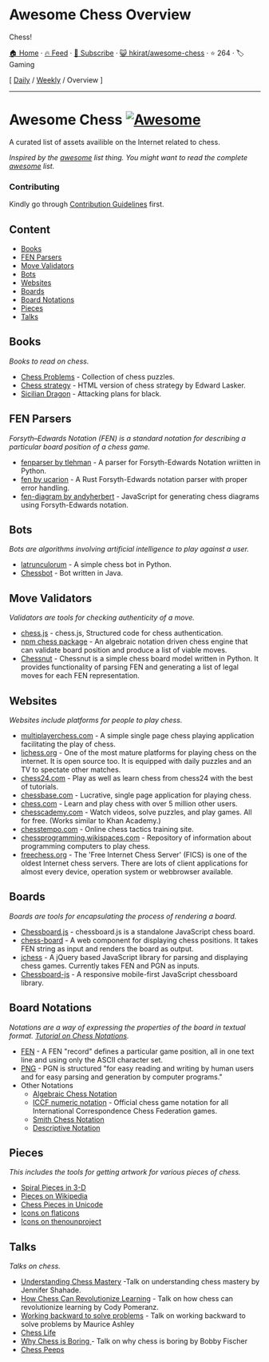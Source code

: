 # Awesome Chess Overview

Chess!

[🏠 Home](/README.md) · [🔥 Feed](https://www.trackawesomelist.com/hkirat/awesome-chess/rss.xml) · [📮 Subscribe](https://trackawesomelist.us17.list-manage.com/subscribe?u=d2f0117aa829c83a63ec63c2f&id=36a103854c) · [😺 hkirat/awesome-chess](https://github.com/hkirat/awesome-chess) · ⭐ 264 · 🏷️ Gaming

[ [Daily](/content/hkirat/awesome-chess/README.md) / [Weekly](/content/hkirat/awesome-chess/week/README.md) / Overview ]

---

# Awesome Chess [![Awesome](https://cdn.rawgit.com/sindresorhus/awesome/d7305f38d29fed78fa85652e3a63e154dd8e8829/media/badge.svg)](https://github.com/sindresorhus/awesome)

A curated list of assets availible on the Internet related to chess.

*Inspired by the [awesome](https://github.com/sindresorhus/awesome) list thing. You might want to read the complete [awesome](https://github.com/sindresorhus/awesome) list.*

### Contributing

Kindly go through [Contribution Guidelines](https://github.com/hkirat/awesome-chess/blob/master/CONTRIBUTING.md#contribution-guidelines) first.

## Content

*   [Books](#books)
*   [FEN Parsers](#fen-parsers)
*   [Move Validators](#move-validators)
*   [Bots](#bots)
*   [Websites](#websites)
*   [Boards](#boards)
*   [Board Notations](#board-notations)
*   [Pieces](#pieces)
*   [Talks](#talks)

## Books

*Books to read on chess.*

*   [Chess Problems](https://kairavacademydotcom.files.wordpress.com/2013/06/john-thursby-75-chess-problems.pdf) - Collection of chess puzzles.
*   [Chess strategy](http://www.gutenberg.org/cache/epub/5614/pg5614-images.html) - HTML version of chess strategy by Edward Lasker.
*   [Sicilian Dragon](http://www.chesscity.com/PDF/Sicilian_Dragon_Black_Attacks_ssd.pdf) - Attacking plans for black.

## FEN Parsers

*Forsyth–Edwards Notation (FEN) is a standard notation for describing a particular board position of a chess game.*

*   [fenparser by tlehman](https://github.com/tlehman/fenparser) - A parser for Forsyth-Edwards Notation wriitten in Python.
*   [fen by ucarion](https://github.com/ucarion/fen) - A Rust Forsyth-Edwards notation parser with proper error handling.
*   [fen-diagram by andyherbert](https://github.com/andyherbert/fen-diagram) - JavaScript for generating chess diagrams using Forsyth-Edwards notation.

## Bots

*Bots are algorithms involving artificial intelligence to play against a user.*

*   [latrunculorum](https://github.com/benwr/latrunculorum) - A simple chess bot in Python.
*   [Chessbot](https://github.com/jfabeel/Chessbot) - Bot written in Java.

## Move Validators

*Validators are tools for checking authenticity of a move.*

*   [chess.js](https://github.com/jhlywa/chess.js) - chess.js, Structured code for chess authentication.
*   [npm chess package](https://www.npmjs.com/package/chess) - An algebraic notation driven chess engine that can validate board position and produce a list of viable moves.
*   [Chessnut](https://github.com/cgearhart/Chessnut.git) - Chessnut is a simple chess board model written in Python. It provides functionality of parsing FEN and generating a list of legal moves for each FEN representation.

## Websites

*Websites include platforms for people to play chess.*

*   [multiplayerchess.com](http://multiplayerchess.com) - A simple single page chess playing application facilitating the play of chess.
*   [lichess.org](http://en.lichess.org/) - One of the most mature platforms for playing chess on the internet. It is open source too. It is equipped with daily puzzles and an TV to spectate other matches.
*   [chess24.com](https://chess24.com/en/play/chess) - Play as well as learn chess from chess24 with the best of tutorials.
*   [chessbase.com](http://play.chessbase.com/js/apps/playchess/) - Lucrative, single page application for playing chess.
*   [chess.com](http://www.chess.com/) - Learn and play chess with over 5 million other users.
*   [chesscademy.com](https://www.chesscademy.com/) - Watch videos, solve puzzles, and play games. All for free. (Works similar to Khan Academy.)
*   [chesstempo.com](http://chesstempo.com) - Online chess tactics training site.
*   [chessprogramming.wikispaces.com](https://chessprogramming.wikispaces.com/) - Repository of information about programming computers to play chess.
*   [freechess.org](http://freechess.org/) - The 'Free Internet Chess Server' (FICS) is one of the oldest Internet chess servers. There are lots of client applications for almost every device, operation system or webbrowser available.

## Boards

*Boards are tools for encapsulating the process of rendering a board.*

*   [Chessboard.js](https://github.com/oakmac/chessboardjs/) - chessboard.js is a standalone JavaScript chess board.
*   [chess-board](https://github.com/laat/chess-board) - A web component for displaying chess positions. It takes FEN string as input and renders the board as output.
*   [jchess](https://github.com/bmarini/jchess) - A jQuery based JavaScript library for parsing and displaying chess games. Currently takes FEN and PGN as inputs.
*   [Chessboard-js](https://github.com/caustique/chessboard-js) - A responsive mobile-first JavaScript chessboard library.

## Board Notations

*Notations are a way of expressing the properties of the board in textual format. [Tutorial on Chess Notations](http://chess.eusa.ed.ac.uk/Chess/Rules/notation.html).*

*   [FEN](https://en.wikipedia.org/wiki/Forsyth%E2%80%93Edwards_Notation) - A FEN "record" defines a particular game position, all in one text line and using only the ASCII character set.
*   [PNG](http://www6.chessclub.com/help/PGN-spec) - PGN is structured "for easy reading and writing by human users and for easy parsing and generation by computer programs."
*   Other Notations
    *   [Algebraic Chess Notation](https://en.wikipedia.org/wiki/Algebraic_notation_\(chess\))
    *   [ICCF numeric notation](https://en.wikipedia.org/wiki/ICCF_numeric_notation) - Official chess game notation for all International Correspondence Chess Federation games.
    *   [Smith Chess Notation](http://www6.chessclub.com/chessviewer/smith.html)
    *   [Descriptive Notation](https://en.wikipedia.org/wiki/Descriptive_notation)

## Pieces

*This includes the tools for getting artwork for various pieces of chess.*

*   [Spiral Pieces in 3-D](https://www.thingiverse.com/thing:470700)
*   [Pieces on Wikipedia](https://commons.wikimedia.org/wiki/Category:PNG_chess_pieces/Standard_transparent)
*   [Chess Pieces in Unicode](https://en.wikipedia.org/wiki/Chess_symbols_in_Unicode)
*   [Icons on flaticons](http://www.flaticon.com/search/chess)
*   [Icons on thenounproject](https://thenounproject.com/search/?q=chess)

## Talks

*Talks on chess.*

*   [Understanding Chess Mastery](https://www.youtube.com/watch?v=fPopQaY7Og4) -Talk on understanding chess mastery by Jennifer Shahade.
*   [How Chess Can Revolutionize Learning](https://www.youtube.com/watch?v=A3yDvM8aplY) - Talk on how chess can revolutionize learning by Cody Pomeranz.
*   [Working backward to solve problems](https://www.youtube.com/watch?v=v34NqCbAA1c) - Talk on working backward to solve problems by Maurice Ashley
*   [Chess Life](https://www.youtube.com/watch?v=lgCSo1Txw3c)
*   [Why Chess is Boring ](https://www.youtube.com/watch?v=7EuxVOgrEig) - Talk on why chess is boring by Bobby Fischer
*   [Chess Peeps](https://www.youtube.com/watch?v=p027ysBt0_M)

